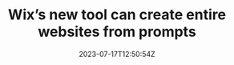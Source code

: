 ---
external: true
url: https://techcrunch.com/2023/07/17/wixs-new-tool-can-create-entire-websites-from-prompts/
title: Wix’s new tool can create entire websites from prompts
description: Wix is launching a new generative AI tool that can create websites, complete with images, from a text prompt.
date: 2023-07-17T12:50:54Z
icon: https://superb-rose-sheep.faviconkit.com/techcrunch.com/32
source: TechCrunch
---